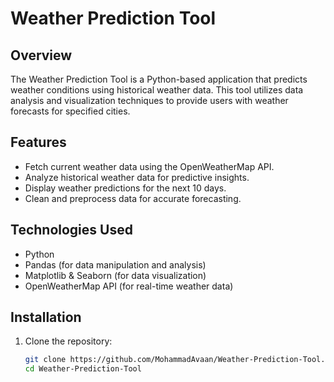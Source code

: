 # Weather Prediction Tool

## Overview
The Weather Prediction Tool is a Python-based application that predicts weather conditions using historical weather data. This tool utilizes data analysis and visualization techniques to provide users with weather forecasts for specified cities.

## Features
- Fetch current weather data using the OpenWeatherMap API.
- Analyze historical weather data for predictive insights.
- Display weather predictions for the next 10 days.
- Clean and preprocess data for accurate forecasting.

## Technologies Used
- Python
- Pandas (for data manipulation and analysis)
- Matplotlib & Seaborn (for data visualization)
- OpenWeatherMap API (for real-time weather data)

## Installation
1. Clone the repository:
   ```bash
   git clone https://github.com/MohammadAvaan/Weather-Prediction-Tool.git
   cd Weather-Prediction-Tool
